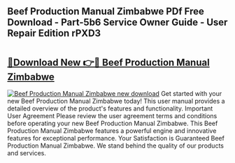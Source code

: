 ## Beef Production Manual Zimbabwe PDf Free Download - Part-5b6 Service Owner Guide - User Repair Edition rPXD3

# <h2><a href="http://cf2192.oget.top/?id=Beef+Production+Manual+Zimbabwe">🔗Download New 👉🔴 Beef Production Manual Zimbabwe</a></h2>

[![Beef Production Manual Zimbabwe new download](https://i.imgur.com/5g1atiW.png)](http://cf2192.oget.top/?id=Beef+Production+Manual+Zimbabwe)
Get started with your new Beef Production Manual Zimbabwe today! This user manual provides a detailed overview of the product's features and functionality. Important User Agreement Please review the user agreement terms and conditions before operating your new Beef Production Manual Zimbabwe. This Beef Production Manual Zimbabwe features a powerful engine and innovative features for exceptional performance. Your Satisfaction is Guaranteed Beef Production Manual Zimbabwe. We stand behind the quality of our products and services.
